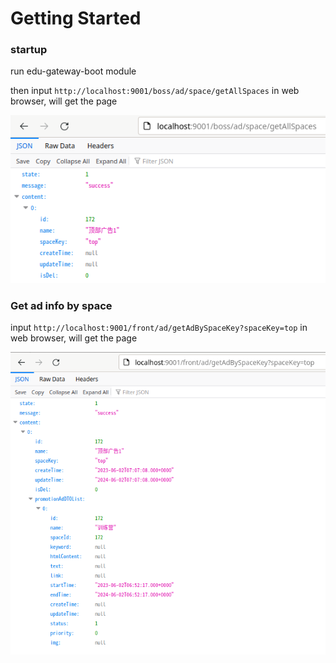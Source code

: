 # Getting Started

### startup

run edu-gateway-boot module

then input `http://localhost:9001/boss/ad/space/getAllSpaces` in web browser, will get the page

![img.png](img.png)

### Get ad info by space

input `http://localhost:9001/front/ad/getAdBySpaceKey?spaceKey=top` in web browser, will get the page

![img_1.png](img_1.png)
